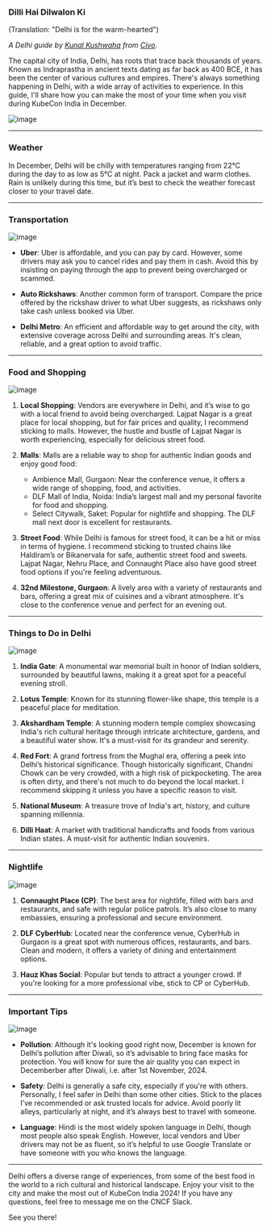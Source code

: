 ### Dilli Hai Dilwalon Ki  
(Translation: "Delhi is for the warm-hearted")

_A Delhi guide by [Kunal Kushwaha](https://x.com/kunalstwt) from [Civo](https://www.civo.com)._

The capital city of India, Delhi, has roots that trace back thousands of years. Known as Indraprastha in ancient texts dating as far back as 400 BCE, it has been the center of various cultures and empires. There's always something happening in Delhi, with a wide array of activities to experience. In this guide, I'll share how you can make the most of your time when you visit during KubeCon India in December.

![image](https://github.com/user-attachments/assets/2e8e3f21-c601-4db3-bc64-f16fe58610cd)

---

### Weather

In December, Delhi will be chilly with temperatures ranging from 22°C during the day to as low as 5°C at night. Pack a jacket and warm clothes. Rain is unlikely during this time, but it’s best to check the weather forecast closer to your travel date.

---

### Transportation

![image](https://github.com/user-attachments/assets/3e5b0d06-2ea8-44a4-91e4-9a33eaa79823)

- **Uber**: Uber is affordable, and you can pay by card. However, some drivers may ask you to cancel rides and pay them in cash. Avoid this by insisting on paying through the app to prevent being overcharged or scammed.
  
- **Auto Rickshaws**: Another common form of transport. Compare the price offered by the rickshaw driver to what Uber suggests, as rickshaws only take cash unless booked via Uber.

- **Delhi Metro**: An efficient and affordable way to get around the city, with extensive coverage across Delhi and surrounding areas. It's clean, reliable, and a great option to avoid traffic.

---

### Food and Shopping

![image](https://github.com/user-attachments/assets/d05757b7-3bb7-44ee-9573-77e7c370eff8)

1. **Local Shopping**: Vendors are everywhere in Delhi, and it’s wise to go with a local friend to avoid being overcharged. Lajpat Nagar is a great place for local shopping, but for fair prices and quality, I recommend sticking to malls. However, the hustle and bustle of Lajpat Nagar is worth experiencing, especially for delicious street food.

2. **Malls**: Malls are a reliable way to shop for authentic Indian goods and enjoy good food:
   - Ambience Mall, Gurgaon: Near the conference venue, it offers a wide range of shopping, food, and activities.
   - DLF Mall of India, Noida: India’s largest mall and my personal favorite for food and shopping.
   - Select Citywalk, Saket: Popular for nightlife and shopping. The DLF mall next door is excellent for restaurants.

3. **Street Food**: While Delhi is famous for street food, it can be a hit or miss in terms of hygiene. I recommend sticking to trusted chains like Haldiram’s or Bikanervala for safe, authentic street food and sweets. Lajpat Nagar, Nehru Place, and Connaught Place also have good street food options if you're feeling adventurous.

4. **32nd Milestone, Gurgaon**: A lively area with a variety of restaurants and bars, offering a great mix of cuisines and a vibrant atmosphere. It's close to the conference venue and perfect for an evening out.

---

### Things to Do in Delhi

![image](https://github.com/user-attachments/assets/93580717-b270-4756-9c5a-02892fe312ce)

1. **India Gate**: A monumental war memorial built in honor of Indian soldiers, surrounded by beautiful lawns, making it a great spot for a peaceful evening stroll.
2. **Lotus Temple**: Known for its stunning flower-like shape, this temple is a peaceful place for meditation.
3. **Akshardham Temple**: A stunning modern temple complex showcasing India's rich cultural heritage through intricate architecture, gardens, and a beautiful water show. It's a must-visit for its grandeur and serenity.
4. **Red Fort**: A grand fortress from the Mughal era, offering a peek into Delhi’s historical significance. Though historically significant, Chandni Chowk can be very crowded, with a high risk of pickpocketing. The area is often dirty, and there's not much to do beyond the local market. I recommend skipping it unless you have a specific reason to visit.

5. **National Museum**: A treasure trove of India's art, history, and culture spanning millennia.
6. **Dilli Haat**: A market with traditional handicrafts and foods from various Indian states. A must-visit for authentic Indian souvenirs.

---

### Nightlife

![image](https://github.com/user-attachments/assets/346f155d-1ee8-4d02-b73d-ebbe92c65b85)

1. **Connaught Place (CP)**: The best area for nightlife, filled with bars and restaurants, and safe with regular police patrols. It’s also close to many embassies, ensuring a professional and secure environment.
  
2. **DLF CyberHub**: Located near the conference venue, CyberHub in Gurgaon is a great spot with numerous offices, restaurants, and bars. Clean and modern, it offers a variety of dining and entertainment options.

3. **Hauz Khas Social**: Popular but tends to attract a younger crowd. If you're looking for a more professional vibe, stick to CP or CyberHub.

---

### Important Tips

![image](https://github.com/user-attachments/assets/9b77b794-17a4-4edf-84d9-56f7f3a4763d)

- **Pollution**: Although it's looking good right now, December is known for Delhi’s pollution after Diwali, so it’s advisable to bring face masks for protection. You will know for sure the air quality you can expect in Decemberber after Diwali, i.e. after 1st November, 2024.
  
- **Safety**: Delhi is generally a safe city, especially if you're with others. Personally, I feel safer in Delhi than some other cities. Stick to the places I’ve recommended or ask trusted locals for advice. Avoid poorly lit alleys, particularly at night, and it’s always best to travel with someone.

- **Language**: Hindi is the most widely spoken language in Delhi, though most people also speak English. However, local vendors and Uber drivers may not be as fluent, so it’s helpful to use Google Translate or have someone with you who knows the language.
  
---

Delhi offers a diverse range of experiences, from some of the best food in the world to a rich cultural and historical landscape. Enjoy your visit to the city and make the most out of KubeCon India 2024! If you have any questions, feel free to message me on the CNCF Slack.

See you there!
